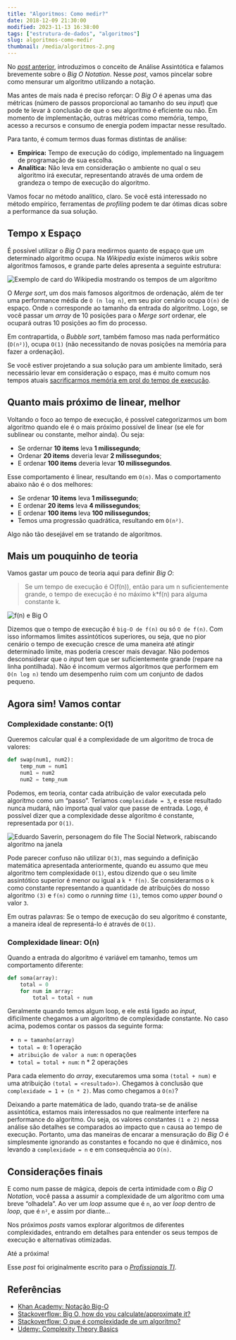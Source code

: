 ```yaml
---
title: "Algoritmos: Como medir?"
date: 2018-12-09 21:30:00
modified: 2023-11-13 16:38:00
tags: ["estrutura-de-dados", "algoritmos"]
slug: algoritmos-como-medir
thumbnail: /media/algoritmos-2.png
---
```


No [_post_ anterior](/2018/11/09/analise-assintotica.html "Leia mais sobre Análise Assintótica"),
introduzimos o conceito de Análise Assintótica e falamos brevemente sobre
o _Big O Notation_. Nesse _post_, vamos pincelar sobre como mensurar um algoritmo
utilizando a notação.

Mas antes de mais nada é preciso reforçar: O _Big O_ é apenas uma das métricas
(número de passos proporcional ao tamanho do seu _input_) que pode te levar à
conclusão de que o seu algoritmo é eficiente ou não. Em momento de implementação,
outras métricas como memória, tempo, acesso a recursos e consumo de energia podem
impactar nesse resultado.

Para tanto, é comum termos duas formas distintas de análise:

- **Empírica:** Tempo de execução do código, implementado na linguagem de programação de sua escolha.
- **Analítica:** Não leva em consideração o ambiente no qual o seu algoritmo irá executar, representando através de uma ordem de grandeza o tempo de execução do algoritmo.

Vamos focar no método analítico, claro. Se você está interessado no método
empírico, ferramentas de _profiling_ podem te dar ótimas dicas sobre a performance
da sua solução.

## Tempo x Espaço

É possível utilizar o _Big O_ para medirmos quanto de espaço que um determinado
algoritmo ocupa. Na _Wikipedia_ existe inúmeros _wikis_ sobre algoritmos famosos,
e grande parte deles apresenta a seguinte estrutura:

![Exemplo de card do Wikipedia mostrando os tempos de um algoritmo](/media/wikipedia-merge-sort.png "Exemplo de card do Wikipedia mostrando os tempos de um algoritmo (wikipedia)")

O _Merge sort_, um dos mais famosos algoritmos de ordenação, além de ter
uma performance média de `O (n log n)`, em seu pior cenário ocupa
`O(n)` de espaço. Onde `n` corresponde ao tamanho da entrada do algoritmo.
Logo, se você passar um _array_ de 10 posições para o _Merge sort_ ordenar,
ele ocupará outras 10 posições ao fim do processo.

Em contrapartida, o _Bubble sort_, também famoso mas nada performático
(`O(n²)`), ocupa `O(1)` (não necessitando de novas posições na memória
para fazer a ordenação).

Se você estiver projetando a sua solução para um ambiente limitado,
será necessário levar em consideração o espaço, mas é muito comum nos tempos
atuais [sacrificarmos memória em prol do tempo de execução](/2012/05/14/o-cache-e-o-http.html "O Cache e o HTTP").

## Quanto mais próximo de linear, melhor

Voltando o foco ao tempo de execução, é possível categorizarmos um bom algoritmo
quando ele é o mais próximo possível de linear (se ele for sublinear ou constante,
melhor ainda). Ou seja:

- Se ordernar **10 items** leva **1 milissegundo**;
- Ordenar **20 items** deveria levar **2 milissegundos**;
- E ordenar **100 items** deveria levar **10 milissegundos**.

Esse comportamento é linear, resultando em `O(n)`. Mas o comportamento abaixo
não é o dos melhores:

- Se ordenar **10 items** leva **1 milissegundo**;
- E ordenar **20 items** leva **4 milissegundos**;
- E ordenar **100 items** leva **100 milissegundos**;
- Temos uma progressão quadrática, resultando em `O(n²)`.

Algo não tão desejável em se tratando de algoritmos.

## Mais um pouquinho de teoria

Vamos gastar um pouco de teoria aqui para definir _Big O_:

> Se um tempo de execução é O(f(n)), então para um n suficientemente grande,
> o tempo de execução é no máximo k\*f(n) para alguma constante k.

![f(n) e Big O](/media/big-o.png "f(n) e Big O (khanacademy.org)")

Dizemos que o tempo de execução é `big-O de f(n)` ou só `O de f(n)`. Com
isso informamos limites assintóticos superiores, ou seja, que no pior cenário
o tempo de execução cresce de uma maneira até atingir determinado limite, mas
poderia crescer mais devagar. Não podemos desconsiderar que o _input_ tem que ser
suficientemente grande (repare na linha pontilhada). Não é incomum vermos
algoritmos que performem em `O(n log n)` tendo um desempenho ruim com um
conjunto de dados pequeno.

## Agora sim! Vamos contar

### Complexidade constante: O(1)

Queremos calcular qual é a complexidade de um algoritmo de troca de valores:

```python
def swap(num1, num2):
    temp_num = num1
    num1 = num2
    num2 = temp_num
```

Podemos, em teoria, contar cada atribuição de valor executada pelo algoritmo
como um “passo”. Teríamos `complexidade = 3`, e esse resultado nunca mudará,
não importa qual valor que passe de entrada. Logo, é possível dizer que a
complexidade desse algoritmo é constante, representada por `O(1)`.

![Eduardo Saverin, personagem do file The Social Network, rabiscando algoritmo na janela](/media/social-network-algorithm.jpg "Em um piscar de olhos, você estará rabiscando algoritmos nas janelas da sua casa (blogossus.com)")

Pode parecer confuso não utilizar `O(3)`, mas seguindo a definição matemática
apresentada anteriormente, quando eu assumo que meu algoritmo tem
complexidade `O(1)`, estou dizendo que o seu limite assintótico superior é menor
ou igual a `k * f(n)`. Se considerarmos o `k` como constante representando a
quantidade de atribuições do nosso algoritmo `(3)` e `f(n)` como o
_running time_ `(1)`, temos como _upper bound_ o valor `3`.

Em outras palavras: Se o tempo de execução do seu algoritmo é constante, a
maneira ideal de representá-lo é através de `O(1)`.

### Complexidade linear: O(n)

Quando a entrada do algoritmo é variável em tamanho, temos um comportamento
diferente:

```python
def soma(array):
    total = 0
    for num in array:
        total = total + num
```

Geralmente quando temos algum loop, e ele está ligado ao _input_, dificilmente
chegamos a um algoritmo de complexidade constante. No caso acima, podemos contar
os passos da seguinte forma:

- `n = tamanho(array)`
- `total = 0`: 1 operação
- `atribuição de valor a num`: n operações
- `total = total + num`: n \* 2 operações

Para cada elemento do _array_, executaremos uma soma `(total + num)` e uma
atribuição `(total = <resultado>)`. Chegamos à conclusão que
`complexidade = 1 + (n * 2)`. Mas como chegamos a `O(n)`?

Deixando a parte matemática de lado, quando trata-se de análise assintótica,
estamos mais interessados no que realmente interfere na performance do
algoritmo. Ou seja, os valores constantes `(1 e 2)` nessa análise são detalhes
se comparados ao impacto que `n` causa ao tempo de execução. Portanto, uma das
maneiras de encarar a mensuração do _Big O_ é simplesmente ignorando as
constantes e focando no que é dinâmico, nos levando a `complexidade = n` e em
consequência ao `O(n)`.

## Considerações finais

E como num passe de mágica, depois de certa intimidade com o _Big O Notation_,
você passa a assumir a complexidade de um algoritmo com uma breve “olhadela”.
Ao ver um _loop_ assume que é `n`, ao ver _loop_ dentro de _loop_, que é `n²`,
e assim por diante…

Nos próximos _posts_ vamos explorar algoritmos de diferentes complexidades,
entrando em detalhes para entender os seus tempos de execução e alternativas
otimizadas.

Até a próxima!

Esse _post_ foi originalmente escrito para o [_Profissionais TI_](https://www.profissionaisti.com.br/2017/10/analise-de-algoritmos-como-medir/ "Leia mais no Profissionais TI").

## Referências

- [Khan Academy: Notação Big-O](https://pt.khanacademy.org/computing/computer-science/algorithms/asymptotic-notation/a/big-o-notation)
- [Stackoverflow: Big O, how do you calculate/approximate it?](https://stackoverflow.com/questions/3255/big-o-how-do-you-calculate-approximate-it)
- [Stackoverflow: O que é complexidade de um algoritmo?](https://pt.stackoverflow.com/questions/33319/o-que-%C3%A9-a-complexidade-de-um-algoritmo)
- [Udemy: Complexity Theory Basics](https://www.udemy.com/complexity-theory-basics/)
